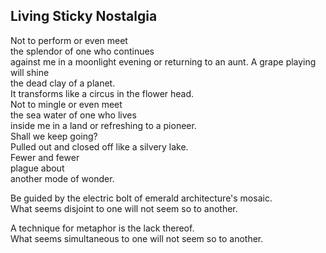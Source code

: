 Living Sticky Nostalgia
-----------------------
Not to perform or even meet  
the splendor of one who continues  
against me in a moonlight evening or returning to an aunt. A grape playing will shine  
the dead clay of a planet.  
It transforms like a circus in the flower head.  
Not to mingle or even meet  
the sea water of one who lives  
inside me in a land or refreshing to a pioneer.  
Shall we keep going?  
Pulled out and closed off like a silvery lake.  
Fewer and fewer  
plague about  
another mode of wonder.  
  
Be guided by the electric bolt of emerald architecture's mosaic.  
What seems disjoint to one will not seem so to another.  
  
A technique for metaphor is the lack thereof.  
What seems simultaneous to one will not seem so to another.  
